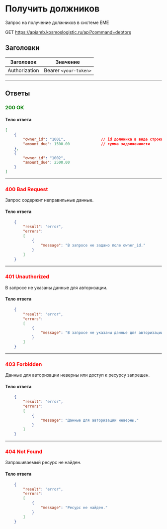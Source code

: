 # Получить должников

Запрос на получение должников в системе ЕМЕ

GET https://apiamb.kosmoslogistic.ru/api?command=debtors

## Заголовки

| Заголовок           | Значение                       |
|---------------------|--------------------------------|
| Authorization       | Bearer `<your-token>`         |

---

## Ответы

### <span style="color: green;">200 ОК</span>

#### Тело ответа

```json
[
    {
        "owner_id": "1001",                // id должника в виде строки
        "amount_due": 1500.00              // сумма задолженности
    },
    {
        "owner_id": "1002",
        "amount_due": 2500.00
    }
]
```
---
### <span style="color: red;">400 Bad Request</span>
Запрос содержит неправильные данные.
#### Тело ответа

```json
    {
        "result": "error",
        "errors":
        [
            {
                "message": "В запросе не задано поле owner_id."
            }
        ]
    }
```
---
### <span style="color: red;">401 Unauthorized</span>
В запросе не указаны данные для авторизации.
#### Тело ответа

```json
    {
        "result": "error",
        "errors":
        [
            {
                "message": "В запросе не указаны данные для авторизации."
            }
        ]
    }
```
---
### <span style="color: red;">403 Forbidden</span>
Данные для авторизации неверны или доступ к ресурсу запрещен.
#### Тело ответа

```json
    {
        "result": "error",
        "errors":
        [
            {
                "message": "Данные для авторизации неверны."
            }
        ]
    }
```
---
### <span style="color: red;">404 Not Found</span>
Запрашиваемый ресурс не найден.
#### Тело ответа

```json
    {
        "result": "error",
        "errors":
        [
            {
                "message": "Ресурс не найден."
            }
        ]
    }
```
